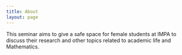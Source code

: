 ```yaml
---
title: About
layout: page
---
```

This seminar aims to give a  safe  space for  female  students  at IMPA to discuss  their  research  and  other  topics  related  to  academic  life  and  Mathematics. 